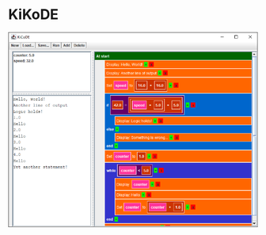 # KiKoDE

![Screenshot showing the standard interface of KiKoDE with a simple program](Screenshot.png)
